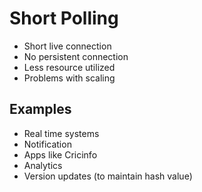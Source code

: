 # Short Polling 

- Short live connection
- No persistent connection
- Less resource utilized
- Problems with scaling

## Examples

- Real time systems
- Notification
- Apps like Cricinfo
- Analytics
- Version updates (to maintain hash value)